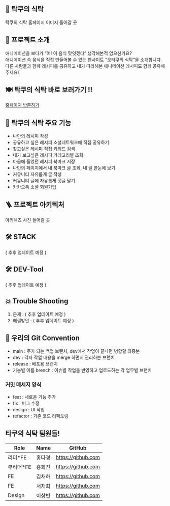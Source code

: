 
## 🍙 탁쿠의 식탁
탁쿠의 식탁 홈페이지 이미지 들어갈 곳<br>

## 📢 프로젝트 소개
애니메이션을 보다가 “어! 이 음식 맛잇겠다” 생각해본적 없으신가요?<br>
애니메이션 속 음식을 직접 만들어볼 수 있는 웹사이트 “오타쿠의 식탁”을 소개합니다.<br>
다른 사람들과 함께 레시피를 공유하고 내가 따라해본 애니메이션 레시피도 함께 공유해주세요!


## 🍽 탁쿠의 식탁 바로 보러가기 !!
[홈페이지 방문하기](https://tacku-table-a8ls0imjf-tacku-table.vercel.app/)


## 📢 탁쿠의 식탁 주요 기능

* 나만의 레시피 작성 
* 공유하고 싶은 레시피 소셜네트워크에 직접 공유하기
* 찾고싶은 레시피 직접 키워드 검색
* 내가 보고싶은 레시피 카테고리별 조회
* 마음에 들었던 레시피 북마크 저장
* 나만의 페이지에서 내 북마크 글 조회, 내 글 한눈에 보기
* 커뮤니티 자유롭게 글 작성
* 커뮤니티 글에 자유롭게 댓글 달기
* 카카오톡 소셜 회원가입


## 🪜 프로젝트 아키텍처 
아키텍츠 사진 들어갈 곳


## 🛠 STACK  
( 추후 업데이트 예정 )
  
  
## 🛠 DEV-Tool 
( 추후 업데이트 예정 )


## 💥 Trouble Shooting

1. 문제 : ( 추후 업데이트 예정 )
2. 해결방안 : ( 추후 업데이트 예정 )


## 👀 우리의 Git Convention

* main : 주가 되는 백업 브랜치, dev에서 작업이 끝나면 병합할 최종본
* dev : 각자 작업 내용을 merge 하면서 관리하는 브랜치
* release : 배포용 브랜치
* 기능별 이름 brench : 이슈별 작업을 반영하고 업로드하는 각 업무별 브랜치

### 커밋 메세지 양식
* feat : 새로운 기능 추가
* fix : 버그 수정
* design : UI 작업
* refactor : 기존 코드 리팩토링


## 타쿠의 식탁 팀원들!

Role|Name|GitHub|
---|---|---|
리더*FE|홍다경|https://github.com|
부리더*FE|홍희진|https://github.com|
FE|김채하|https://github.com|
FE|서재희|https://github.com|
Design|이상빈|https://github.com|
